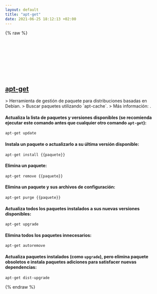 ```yaml
---
layout: default
title: "apt-get"
date: 2021-06-25 18:12:13 +02:00
---
```

{% raw %}
<h2 id="apt-get">
  <a href="/es/linux/apt-get.html">apt-get</a> <a href="#apt-get"><svg class="icon">
    <use href="/assets/images/unicode_sprite.svg#link" />
  </svg></a>
</h2>
> Herramienta de gestión de paquete para distribuciones basadas en Debian.
> Buscar paquetes utilizando `apt-cache`.
> Más información: <https://manpages.debian.org/latest/apt/apt-get.8.html>.

#### Actualiza la lista de paquetes y versiones disponibles (se recomienda ejecutar este comando antes que cualquier otro comando `apt-get`):
```shell
apt-get update
```
#### Instala un paquete o actualizarlo a su última versión disponible:
```shell
apt-get install {{paquete}}
```
#### Elimina un paquete:
```shell
apt-get remove {{paquete}}
```
#### Elimina un paquete y sus archivos de configuración:
```shell
apt-get purge {{paquete}}
```
#### Actualiza todos los paquetes instalados a sus nuevas versiones disponibles:
```shell
apt-get upgrade
```
#### Elimina todos los paquetes innecesarios:
```shell
apt-get autoremove
```
#### Actualiza paquetes instalados (como `upgrade`), pero elimina paquete obsoletos e instala paquetes adiciones para satisfacer nuevas dependencias:
```shell
apt-get dist-upgrade
```
{% endraw %}